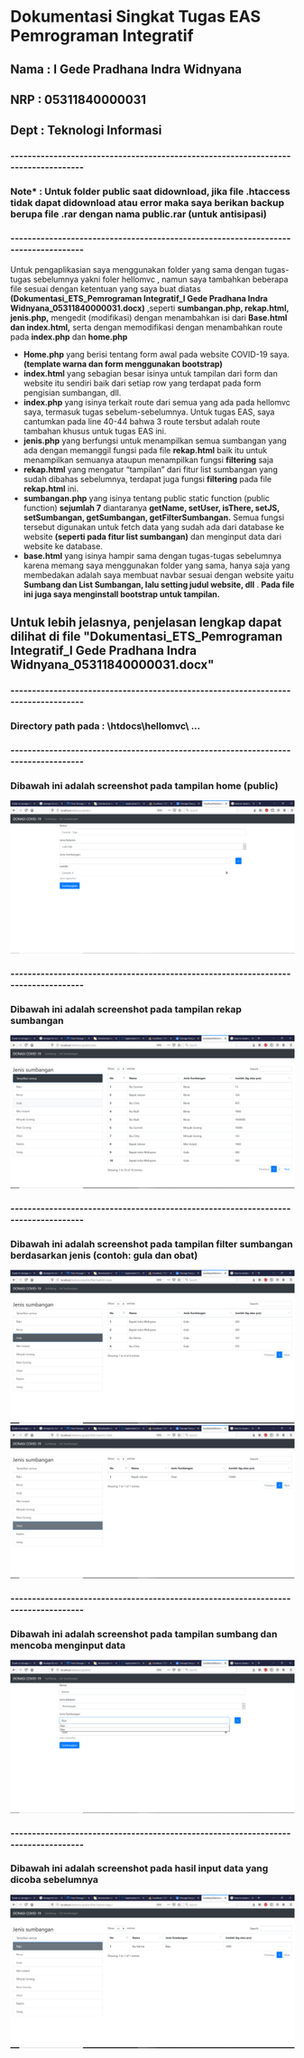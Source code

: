 # Dokumentasi Singkat Tugas EAS Pemrograman Integratif

## Nama : I Gede Pradhana Indra Widnyana
## NRP    : 05311840000031
##  Dept : Teknologi Informasi

### ----------------------------------------------------------------------------------
### Note* : Untuk folder public saat didownload, jika file .htaccess tidak dapat didownload atau error maka saya berikan backup berupa file .rar dengan nama public.rar (untuk antisipasi)
### ----------------------------------------------------------------------------------
Untuk pengaplikasian saya menggunakan folder yang sama dengan tugas-tugas sebelumnya yakni foler hellomvc , namun saya tambahkan beberapa file sesuai dengan ketentuan yang saya buat diatas **(Dokumentasi_ETS_Pemrograman Integratif_I Gede Pradhana Indra Widnyana_05311840000031.docx)** ,seperti **sumbangan.php, rekap.html, jenis.php,** mengedit (modifikasi) dengan menambahkan isi dari **Base.html dan index.html,** serta dengan memodifikasi dengan menambahkan route pada **index.php** dan **home.php**

- **Home.php** yang berisi tentang form awal pada website COVID-19 saya. **(template warna dan form menggunakan bootstrap)**
- **index.html** yang sebagian besar isinya untuk tampilan dari form dan website itu sendiri baik dari setiap row yang terdapat pada form pengisian sumbangan, dll.
- **index.php** yang isinya terkait route dari semua yang ada pada hellomvc saya, termasuk tugas sebelum-sebelumnya. Untuk tugas EAS, saya cantumkan pada line 40-44 bahwa 3 route tersbut adalah route tambahan khusus untuk tugas EAS ini.
- **jenis.php** yang berfungsi untuk menampilkan semua sumbangan yang ada dengan memanggil fungsi pada file **rekap.html** baik itu untuk menampilkan semuanya ataupun menampilkan fungsi **filtering** saja
- **rekap.html** yang mengatur “tampilan” dari fitur list sumbangan yang sudah dibahas sebelumnya, terdapat juga fungsi **filtering** pada file **rekap.html** ini.
- **sumbangan.php** yang isinya tentang public static function (public function) **sejumlah 7** diantaranya **getName, setUser, isThere, setJS, setSumbangan, getSumbangan, getFilterSumbangan.** Semua fungsi tersebut digunakan untuk fetch data yang sudah ada dari database ke website **(seperti pada fitur list sumbangan)** dan menginput data dari website ke database.
-  **base.html** yang isinya hampir sama dengan tugas-tugas sebelumnya karena memang saya menggunakan folder yang sama, hanya saja yang membedakan adalah saya membuat navbar sesuai dengan website yaitu **Sumbang dan List Sumbangan, lalu setting judul website, dll** . **Pada file ini juga saya menginstall bootstrap untuk tampilan.**


## Untuk lebih jelasnya, penjelasan lengkap dapat dilihat di file "Dokumentasi_ETS_Pemrograman Integratif_I Gede Pradhana Indra Widnyana_05311840000031.docx"
### ----------------------------------------------------------------------------------
### Directory path pada : \htdocs\hellomvc\ ...
### ----------------------------------------------------------------------------------
### Dibawah ini adalah screenshot pada tampilan home (public) 
![thread](Screenshot/1.png)



### ----------------------------------------------------------------------------------
### Dibawah ini adalah screenshot pada tampilan rekap sumbangan 
![thread](Screenshot/2.png)



### ----------------------------------------------------------------------------------
### Dibawah ini adalah screenshot pada tampilan filter sumbangan berdasarkan jenis (contoh: gula dan obat) 
![thread](Screenshot/3.png)
![thread](Screenshot/4.png)



### ----------------------------------------------------------------------------------
### Dibawah ini adalah screenshot pada tampilan sumbang dan mencoba menginput data 
![thread](Screenshot/5.png)



### ----------------------------------------------------------------------------------
### Dibawah ini adalah screenshot pada hasil input data yang dicoba sebelumnya
![thread](Screenshot/6.png)

